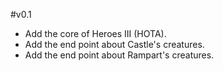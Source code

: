 #v0.1

- Add the core of Heroes III (HOTA).
- Add the end point about Castle's creatures.
- Add the end point about Rampart's creatures.